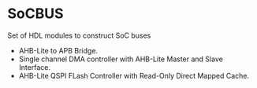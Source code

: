 # SoCBUS
Set of HDL modules to construct SoC buses
- AHB-Lite to APB Bridge.
- Single channel DMA controller with AHB-Lite Master and Slave Interface.
- AHB-Lite QSPI FLash Controller with Read-Only Direct Mapped Cache. 
